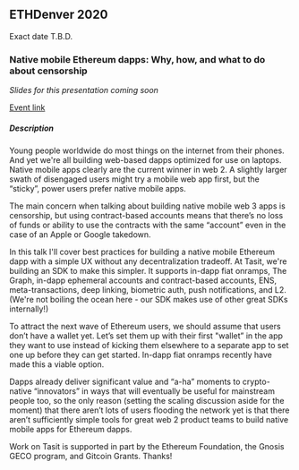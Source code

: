 ## ETHDenver 2020

Exact date T.B.D.

### Native mobile Ethereum dapps: Why, how, and what to do about censorship

_Slides for this presentation coming soon_

[Event link](https://www.ethdenver.com/)

##### Description

Young people worldwide do most things on the internet from their phones. And yet we're all building web-based dapps optimized for use on laptops. Native mobile apps clearly are the current winner in web 2. A slightly larger swath of disengaged users might try a mobile web app first, but the “sticky”, power users prefer native mobile apps.

The main concern when talking about building native mobile web 3 apps is censorship, but using contract-based accounts means that there’s no loss of funds or ability to use the contracts with the same “account” even in the case of an Apple or Google takedown.

In this talk I'll cover best practices for building a native mobile Ethereum dapp with a simple UX without any decentralization tradeoff. At Tasit, we're building an SDK to make this simpler. It supports in-dapp fiat onramps, The Graph, in-dapp ephemeral accounts and contract-based accounts, ENS, meta-transactions, deep linking, biometric auth, push notifications, and L2. (We're not boiling the ocean here - our SDK makes use of other great SDKs internally!)

To attract the next wave of Ethereum users, we should assume that users don’t have a wallet yet. Let’s set them up with their first "wallet” in the app they want to use instead of kicking them elsewhere to a separate app to set one up before they can get started. In-dapp fiat onramps recently have made this a viable option.

Dapps already deliver significant value and “a-ha” moments to crypto-native “innovators” in ways that will eventually be useful for mainstream people too, so the only reason (setting the scaling discussion aside for the moment) that there aren’t lots of users flooding the network yet is that there aren’t sufficiently simple tools for great web 2 product teams to build native mobile apps for Ethereum dapps.

Work on Tasit is supported in part by the Ethereum Foundation, the Gnosis GECO program, and Gitcoin Grants. Thanks!
